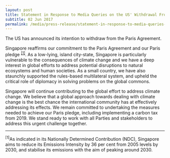 ```yaml
---
layout: post
title: Statement in Response to Media Queries on the US' Withdrawal From the Paris Agreement
subtitle: 02 Jun 2017
permalink: /media/press-release/statement-in-response-to-media-queries-on-the-us'-withdrawal-from-the-paris-agreement
---
```


The US has announced its intention to withdraw from the Paris Agreement.

Singapore reaffirms our commitment to the Paris Agreement and our Paris pledge <sup><a href="#1">[1]</a></sup>. As a low-lying, island city-state, Singapore is particularly vulnerable to the consequences of climate change and we have a deep interest in global efforts to address potential disruptions to natural ecosystems and human societies. As a small country, we have also staunchly supported the rules-based multilateral system, and upheld the critical role of diplomacy in solving problems on the global commons.

Singapore will continue contributing to the global effort to address climate change. We believe that a global approach towards dealing with climate change is the best chance the international community has at effectively addressing its effects. We remain committed to undertaking the measures needed to achieve our Paris pledge, including implementing a carbon tax from 2019. We stand ready to work with all Parties and stakeholders to address this urgent challenge together.

___


<a id="1" name="1"><sup>[1]</sup></a>As indicated in its Nationally Determined Contribution (NDC), Singapore aims to reduce its Emissions Intensity by 36 per cent from 2005 levels by 2030, and stabilise its emissions with the aim of peaking around 2030.
